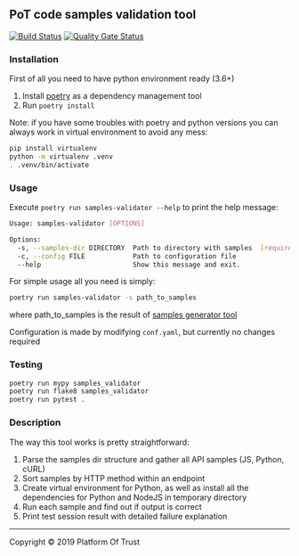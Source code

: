 ## PoT code samples validation tool

[![Build Status](https://travis-ci.org/PlatformOfTrust/code-examples-validator.svg?branch=master)](https://travis-ci.org/PlatformOfTrust/code-examples-validator)
[![Quality Gate Status](https://sonarcloud.io/api/project_badges/measure?project=Platform_of_Trust_Code_Examples_Validator&metric=alert_status)](https://sonarcloud.io/dashboard?id=Platform_of_Trust_Code_Examples_Validator)

### Installation
First of all you need to have python environment ready (3.6+)
1) Install [poetry][poetry-install]
as a dependency management tool
2) Run `poetry install`

Note: if you have some troubles with poetry and python versions you can always
work in virtual environment to avoid any mess:
```bash
pip install virtualenv
python -m virtualenv .venv
. .venv/bin/activate
``` 

### Usage
Execute `poetry run samples-validator --help` to print the help message:
```bash
Usage: samples-validator [OPTIONS]

Options:
  -s, --samples-dir DIRECTORY  Path to directory with samples  [required]
  -c, --config FILE            Path to configuration file
  --help                       Show this message and exit.

```
For simple usage all you need is simply:
```bash
poetry run samples-validator -s path_to_samples
```
where path_to_samples is the result of
[samples generator tool][samples-generator-gh]

Configuration is made by modifying `conf.yaml`, but currently no changes
required

### Testing
```bash
poetry run mypy samples_validator
poetry run flake8 samples_validator
poetry run pytest .
```

### Description
The way this tool works is pretty straightforward:
1) Parse the samples dir structure and gather all API samples
(JS, Python, cURL)
2) Sort samples by HTTP method within an endpoint
3) Create virtual environment for Python, as well as install all the dependencies
for Python and NodeJS in temporary directory
4) Run each sample and find out if output is correct
5) Print test session result with detailed failure explanation
 
---
Copyright © 2019 Platform Of Trust

[poetry-install]: https://github.com/sdispater/poetry#installation
[samples-generator-gh]: https://github.com/PlatformOfTrust/code-examples-generator